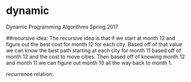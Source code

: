 # dynamic
Dynamic Programming Algorithms Spring 2017


##recursive idea:
The recursive idea is that if we start at month 12 and figure out the best cost for month 12 for each city. Based off of that value we can know the best path starting at each city for month 11 based off of month 12 and the cost to move cities. Then based off of knowing month 12 and month 11 we can figure out month 10 all the way back to month 1.

recurrence relation:
